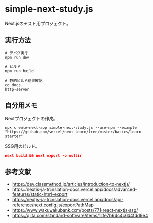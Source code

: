 # simple-next-study.js

Next.jsのテスト用プロジェクト。  

## 実行方法

```shell
# デバグ実行
npm run dev

# ビルド
npm run build

# 静的ビルド結果確認
cd docs
http-server
```

## 自分用メモ

Nextプロジェクトの作成。  

```shell
npx create-next-app simple-next-study.js --use-npm --example "https://github.com/vercel/next-learn/tree/master/basics/learn-starter"
```

SSG用のビルド。  

```package.json
next build && next export -o outdir
```

## 参考文献

- <https://dev.classmethod.jp/articles/introduction-to-nextjs/>
- <https://nextjs-ja-translation-docs.vercel.app/docs/advanced-features/static-html-export>
- <https://nextjs-ja-translation-docs.vercel.app/docs/api-reference/next.config.js/exportPathMap>
- <https://www.wakuwakubank.com/posts/771-react-nextjs-ssg/>
- <https://qiita.com/standard-software/items/1afe7b64c4c644fdd9e4>

